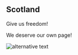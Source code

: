 ##  Scotland

Give us freedom!

We deserve our own page!

![alternative text](https://github.com/Shiobhan/git-collaboration/blob/master/freedom.jpg?raw=true)

